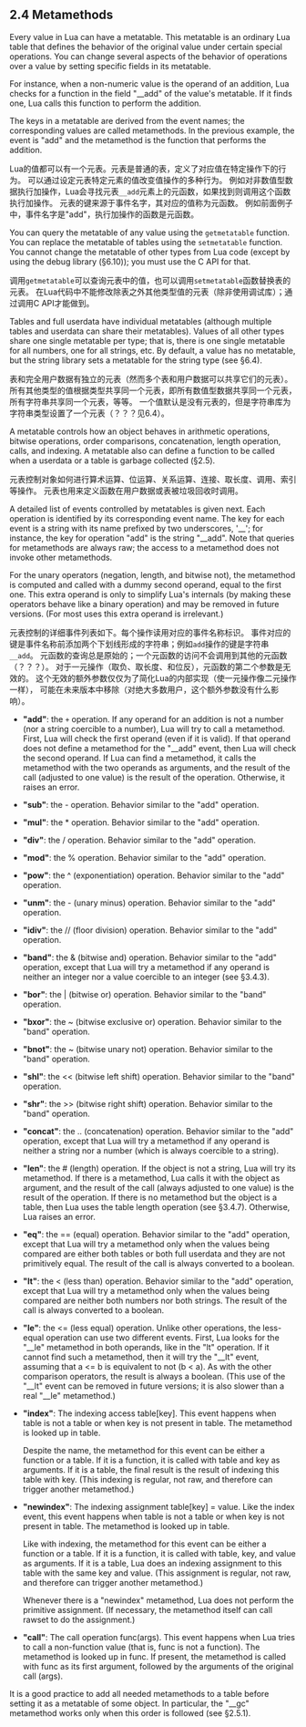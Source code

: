 
## 2.4 Metamethods

Every value in Lua can have a metatable. This metatable is an ordinary Lua table that defines 
the behavior of the original value under certain special operations.
You can change several aspects of the behavior of operations over a value by setting specific fields in its metatable.

For instance, when a non-numeric value is the operand of an addition, 
Lua checks for a function in the field "__add" of the value's metatable. 
If it finds one, Lua calls this function to perform the addition.

The keys in a metatable are derived from the event names; the corresponding values are called metamethods. 
In the previous example, the event is "add" and the metamethod is the function that performs the addition.

Lua的值都可以有一个元表。元表是普通的表，定义了对应值在特定操作下的行为。
可以通过设定元表特定元素的值改变值操作的多种行为。
例如对非数值型数据执行加操作，Lua会寻找元表`__add`元素上的元函数，如果找到则调用这个函数执行加操作。
元表的键来源于事件名字，其对应的值称为元函数。
例如前面例子中，事件名字是"add"，执行加操作的函数是元函数。

You can query the metatable of any value using the `getmetatable` function.
You can replace the metatable of tables using the `setmetatable` function. 
You cannot change the metatable of other types from Lua code (except by using the debug library (§6.10)); 
you must use the C API for that.

调用`getmetatable`可以查询元表中的值，也可以调用`setmetatable`函数替换表的元表。
在Lua代码中不能修改除表之外其他类型值的元表（除非使用调试库）；通过调用C API才能做到。

Tables and full userdata have individual metatables 
(although multiple tables and userdata can share their metatables). 
Values of all other types share one single metatable per type; 
that is, there is one single metatable for all numbers, one for all strings, etc. 
By default, a value has no metatable, but the string library sets a metatable for the string type (see §6.4).

表和完全用户数据有独立的元表（然而多个表和用户数据可以共享它们的元表）。
所有其他类型的值根据类型共享同一个元表，即所有数值型数据共享同一个元表，所有字符串共享同一个元表，等等。
一个值默认是没有元表的，但是字符串库为字符串类型设置了一个元表（？？？见6.4）。

A metatable controls how an object behaves in arithmetic operations, bitwise operations, order comparisons, 
concatenation, length operation, calls, and indexing. 
A metatable also can define a function to be called when a userdata or a table is garbage collected (§2.5).

元表控制对象如何进行算术运算、位运算、关系运算、连接、取长度、调用、索引等操作。
元表也用来定义函数在用户数据或表被垃圾回收时调用。

A detailed list of events controlled by metatables is given next. 
Each operation is identified by its corresponding event name. 
The key for each event is a string with its name prefixed by two underscores, '__'; 
for instance, the key for operation "add" is the string "__add". 
Note that queries for metamethods are always raw; the access to a metamethod does not invoke other metamethods.

For the unary operators (negation, length, and bitwise not), 
the metamethod is computed and called with a dummy second operand, equal to the first one. 
This extra operand is only to simplify Lua's internals (by making these operators behave like a binary operation) 
and may be removed in future versions. (For most uses this extra operand is irrelevant.) 

元表控制的详细事件列表如下。每个操作读用对应的事件名称标识。
事件对应的键是事件名称前添加两个下划线形成的字符串；例如`add`操作的键是字符串`__add`。
元函数的查询总是原始的；一个元函数的访问不会调用到其他的元函数（？？？）。
对于一元操作（取负、取长度、和位反），元函数的第二个参数是无效的。
这个无效的额外参数仅仅为了简化Lua的内部实现（使一元操作像二元操作一样），
可能在未来版本中移除（对绝大多数用户，这个额外参数没有什么影响）。

- **"add"**: the `+` operation. If any operand for an addition is not a number (nor a string coercible to a number), 
  Lua will try to call a metamethod. First, Lua will check the first operand (even if it is valid). 
  If that operand does not define a metamethod for the "__add" event, then Lua will check the second operand. 
  If Lua can find a metamethod, it calls the metamethod with the two operands as arguments, 
  and the result of the call (adjusted to one value) is the result of the operation. 
  Otherwise, it raises an error.

- **"sub"**: the - operation. Behavior similar to the "add" operation.

- **"mul"**: the * operation. Behavior similar to the "add" operation.

- **"div"**: the / operation. Behavior similar to the "add" operation.

- **"mod"**: the % operation. Behavior similar to the "add" operation.

- **"pow"**: the ^ (exponentiation) operation. Behavior similar to the "add" operation.

- **"unm"**: the - (unary minus) operation. Behavior similar to the "add" operation.

- **"idiv"**: the // (floor division) operation. Behavior similar to the "add" operation.

- **"band"**: the & (bitwise and) operation. Behavior similar to the "add" operation, except that 
  Lua will try a metamethod if any operand is neither an integer nor a value coercible to an integer (see §3.4.3).

- **"bor"**: the | (bitwise or) operation. Behavior similar to the "band" operation.

- **"bxor"**: the ~ (bitwise exclusive or) operation. Behavior similar to the "band" operation.

- **"bnot"**: the ~ (bitwise unary not) operation. Behavior similar to the "band" operation.

- **"shl"**: the << (bitwise left shift) operation. Behavior similar to the "band" operation.

- **"shr"**: the >> (bitwise right shift) operation. Behavior similar to the "band" operation.

- **"concat"**: the .. (concatenation) operation. Behavior similar to the "add" operation, except that 
  Lua will try a metamethod if any operand is neither a string nor a number (which is always coercible to a string).

- **"len"**: the # (length) operation. If the object is not a string, Lua will try its metamethod. 
  If there is a metamethod, Lua calls it with the object as argument, and the result of the call 
  (always adjusted to one value) is the result of the operation. If there is no metamethod but the object is a table, 
  then Lua uses the table length operation (see §3.4.7). Otherwise, Lua raises an error.

- **"eq"**: the == (equal) operation. Behavior similar to the "add" operation, 
  except that Lua will try a metamethod only when the values being compared are either both tables or 
  both full userdata and they are not primitively equal. The result of the call is always converted to a boolean.

- **"lt"**: the < (less than) operation. Behavior similar to the "add" operation, 
  except that Lua will try a metamethod only when the values being compared are neither both numbers nor both strings. 
  The result of the call is always converted to a boolean.

- **"le"**: the <= (less equal) operation. Unlike other operations, 
  the less-equal operation can use two different events. 
  First, Lua looks for the "__le" metamethod in both operands, like in the "lt" operation. 
  If it cannot find such a metamethod, then it will try the "__lt" event, 
  assuming that a <= b is equivalent to not (b < a). As with the other comparison operators, 
  the result is always a boolean. 
  (This use of the "__lt" event can be removed in future versions; it is also slower than a real "__le" metamethod.)

- **"index"**: The indexing access table[key]. This event happens when table is not a table or 
  when key is not present in table. The metamethod is looked up in table. 

  Despite the name, the metamethod for this event can be either a function or a table. 
  If it is a function, it is called with table and key as arguments. 
  If it is a table, the final result is the result of indexing this table with key. 
  (This indexing is regular, not raw, and therefore can trigger another metamethod.)

- **"newindex"**: The indexing assignment table[key] = value. 
  Like the index event, this event happens when table is not a table or when key is not present in table. 
  The metamethod is looked up in table.

  Like with indexing, the metamethod for this event can be either a function or a table. 
  If it is a function, it is called with table, key, and value as arguments. 
  If it is a table, Lua does an indexing assignment to this table with the same key and value. 
  (This assignment is regular, not raw, and therefore can trigger another metamethod.)

  Whenever there is a "newindex" metamethod, Lua does not perform the primitive assignment. 
  (If necessary, the metamethod itself can call rawset to do the assignment.)

- **"call"**: The call operation func(args). 
  This event happens when Lua tries to call a non-function value (that is, func is not a function). 
  The metamethod is looked up in func. If present, the metamethod is called with func as its first argument, 
  followed by the arguments of the original call (args).

It is a good practice to add all needed metamethods to a table before setting it as a metatable of some object. 
In particular, the "__gc" metamethod works only when this order is followed (see §2.5.1). 
